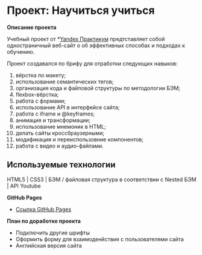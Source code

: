# Проект: Научиться учиться

**Описание проекта**

Учебный проект от *[Yandex Практикум](https://practicum.yandex.ru/web/) предтставляет собой одностраничный веб-сайт о об эффективных способах и подходах к обучению.

Проект создавался по брифу для отработки следующих навыков:

1. вёрстка по макету;
2. использование семантических тегов;
3. организация кода и файловой структуры по методологии БЭМ;
4. flexbox-вёрстка;
5. работа с формами;
6. использование API в интерфейсе сайта;
7. работа с iframe и @keyframes;
8. анимация и трансформации;
9. использование мнемоник в HTML;
10. делать сайты кроссбраузерными;
11. модификация и переиспользовние компонентов;
12. работа c видео и аудио-файлами.

## Используемые технологии
HTML5 | CSS3 | БЭМ / файловая структура в соответствии с Nested БЭМ | API Youtube

**GitHub Pages**

* [Ссылка GitHub Pages](https://elislis7.github.io/how-to-learn/)

**План по доработке проекта**

 - Подключить другие шрифты
 - Оформить форму для взаимоденйствия с пользователями сайта
 - Английская версия сайта